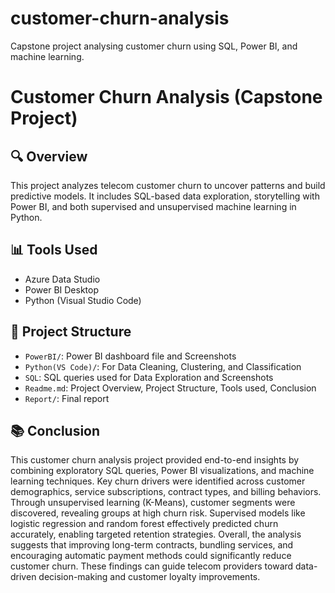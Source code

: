 # customer-churn-analysis
Capstone project analysing customer churn using SQL, Power BI, and machine learning.

# Customer Churn Analysis (Capstone Project)

## 🔍 Overview
This project analyzes telecom customer churn to uncover patterns and build predictive models. It includes SQL-based data exploration, storytelling with Power BI, and both supervised and unsupervised machine learning in Python.

## 📊 Tools Used
- Azure Data Studio
- Power BI Desktop
- Python (Visual Studio Code)

## 📁 Project Structure
- `PowerBI/`: Power BI dashboard file and Screenshots
- `Python(VS Code)/`: For Data Cleaning, Clustering, and Classification
- `SQL`: SQL queries used for Data Exploration and Screenshots
- `Readme.md`: Project Overview, Project Structure, Tools used, Conclusion
- `Report/`: Final report 


## 📚 Conclusion
This customer churn analysis project provided end-to-end insights by combining exploratory SQL queries, Power BI visualizations, and machine learning techniques. Key churn drivers were identified across customer demographics, service subscriptions, contract types, and billing behaviors.
Through unsupervised learning (K-Means), customer segments were discovered, revealing groups at high churn risk. Supervised models like logistic regression and random forest effectively predicted churn accurately, enabling targeted retention strategies.
Overall, the analysis suggests that improving long-term contracts, bundling services, and encouraging automatic payment methods could significantly reduce customer churn. These findings can guide telecom providers toward data-driven decision-making and customer loyalty improvements.


